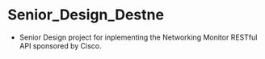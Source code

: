 # Senior_Design_Destne

- Senior Design project for inplementing the Networking Monitor RESTful API sponsored by Cisco.
